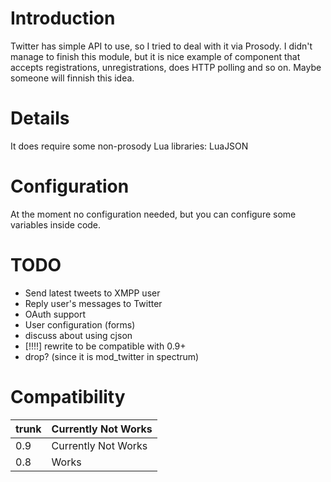 # Introduction #

Twitter has simple API to use, so I tried to deal with it via Prosody.
I didn't manage to finish this module, but it is nice example of component that accepts registrations, unregistrations, does HTTP polling and so on.
Maybe someone will finnish this idea.

# Details #

It does require some non-prosody Lua libraries: LuaJSON


# Configuration #

At the moment no configuration needed, but you can configure some variables inside code.

# TODO #

  * Send latest tweets to XMPP user
  * Reply user's messages to Twitter
  * OAuth support
  * User configuration (forms)
  * discuss about using cjson
  * [!!!!] rewrite to be compatible with 0.9+
  * drop? (since it is mod\_twitter in spectrum)

# Compatibility #
|trunk|Currently Not Works|
|:----|:------------------|
|0.9|Currently Not Works|
|0.8|Works|